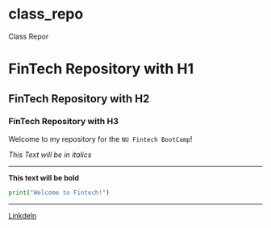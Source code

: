 # class_repo
Class Repor
# FinTech Repository with H1
## FinTech Repository with H2
### FinTech Repository with H3


Welcome to my repository for  the `NU Fintech BootCamp`!

*This Text will be in italics*


---
**This text will be bold**
```python
print("Welcome to Fintech!")
```
---
[Linkdeln](https://www.linkedin.com/feed/)